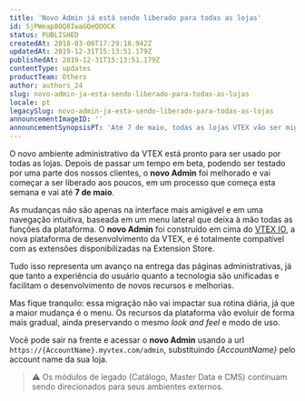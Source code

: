 ```yaml
---
title: 'Novo Admin já está sendo liberado para todas as lojas'
id: 5jPWeap8OQ8IwaGQeQOOCK
status: PUBLISHED
createdAt: 2018-03-06T17:29:18.942Z
updatedAt: 2019-12-31T15:13:51.179Z
publishedAt: 2019-12-31T15:13:51.179Z
contentType: updates
productTeam: Others
author: authors_24
slug: novo-admin-ja-esta-sendo-liberado-para-todas-as-lojas
locale: pt
legacySlug: novo-admin-ja-esta-sendo-liberado-para-todas-as-lojas
announcementImageID: ''
announcementSynopsisPT: 'Até 7 de maio, todas as lojas VTEX vão ser migradas para usar o novo Admin.'
---
```


O novo ambiente administrativo da VTEX está pronto para ser usado por todas as lojas. Depois de passar um tempo em beta, podendo ser testado por uma parte dos nossos clientes, o __novo Admin__ foi melhorado e vai começar a ser liberado aos poucos, em um processo que começa esta semana e vai até __7 de maio__.

As mudanças não são apenas na interface mais amigável e em uma navegação intuitiva, baseada em um menu lateral que deixa à mão todas as funções da plataforma. O __novo Admin__ foi construído em cima do [VTEX IO](/pt/faq/o-que-e-o-vtex-io), a nova plataforma de desenvolvimento da VTEX, e é totalmente compatível com as extensões disponibilizadas na Extension Store. 

Tudo isso representa um avanço na entrega das páginas administrativas, já que tanto a experiência do usuário quanto a tecnologia são unificadas e facilitam o desenvolvimento de novos recursos e melhorias. 

Mas fique tranquilo: essa migração não vai impactar sua rotina diária, já que a maior mudança é o menu. Os recursos da plataforma vão evoluir de forma mais gradual, ainda preservando o mesmo _look and feel_ e modo de uso.

Você pode sair na frente e acessar o __novo Admin__ usando a url `https://{AccountName}.myvtex.com/admin`, substituindo _{AccountName}_ pelo account name da sua loja.

>⚠️ Os módulos de legado (Catálogo, Master Data e CMS) continuam sendo direcionados para seus ambientes externos.
